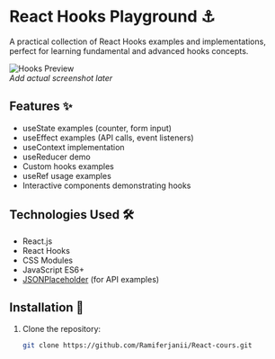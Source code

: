 # React Hooks Playground ⚓

A practical collection of React Hooks examples and implementations, perfect for learning fundamental and advanced hooks concepts.

![Hooks Preview](https://via.placeholder.com/800x400.png?text=React+Hooks+Examples)  
*Add actual screenshot later*

## Features ✨
- useState examples (counter, form input)
- useEffect examples (API calls, event listeners)
- useContext implementation
- useReducer demo
- Custom hooks examples
- useRef usage examples
- Interactive components demonstrating hooks

## Technologies Used 🛠️
- React.js
- React Hooks
- CSS Modules
- JavaScript ES6+
- [JSONPlaceholder](https://jsonplaceholder.typicode.com/) (for API examples)

## Installation 🚀
1. Clone the repository:
   ```bash
   git clone https://github.com/Ramiferjanii/React-cours.git
